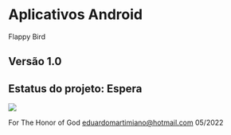 # Aplicativos Android
  Flappy Bird

## Versão 1.0

## Estatus do projeto: Espera



![](https://www.infomoney.com.br/wp-content/uploads/2019/06/flappy-birds.jpg)



For The Honor of God                       <eduardomartimiano@hotmail.com>                                       05/2022
